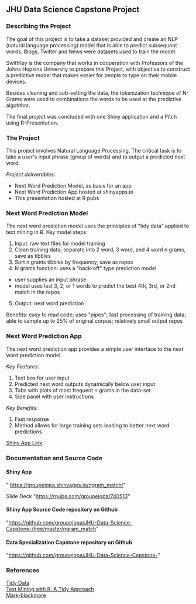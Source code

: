 
## JHU Data Science Capstone Project

### Describing the Project
The goal of this project is to take a dataset provided and create an NLP (natural language processing) model that is able to predict subsequent words. Blogs, Twitter and News were datasets used to train the model.

SwiftKey is the company that works in cooperation with Professors of the Johns Hopkins University to prepare this Project, with objective to construct a predictive model that makes easier for people to type on their mobile devices.

Besides cleaning and sub-setting the data, the tokenization technique of N-Grams were used to combinations the words to be used at the predictive algotithm.

The final project was concluded with one Shiny application and a Pitch using R-Presentation.

### The Project 

This project involves Natural Language Processing.  The critical task is to 
take a user's input phrase (group of words) and to output a predicted next word.  

*Project deliverables:*  

- Next Word Prediction Model, as basis for an app
- Next Word Prediction App hosted at shinyapps.io
- This presentation hosted at R pubs

### Next Word Prediction Model

The next word prediction model uses the principles of "tidy data" applied to text mining in R. Key model steps: 

1. Input: raw text files for model training
2. Clean training data; separate into 2 word, 3 word, and 4 word n grams, save as tibbles
3. Sort n grams tibbles by frequency, save as repos
4. N grams function: uses a "back-off" type prediction model
  - user supplies an input phrase
  - model uses last 3, 2, or 1 words to predict the best 4th, 3rd, or 2nd match in the repos
5. Output: next word prediction

Benefits: easy to read code; uses "pipes"; fast processing of training data; able to sample up to 25% of original corpus; relatively small output repos

### Next Word Prediction App 

The next word prediction app provides a simple user interface to the next word prediction model.  

*Key Features:*  

1. Text box for user input  
2. Predicted next word outputs dynamically below user input  
3. Tabs with plots of most frequent n grams in the data-set
4. Side panel with user instructions  

*Key Benefits:*  

1. Fast response  
2. Method allows for large training sets leading to better next word predictions

[Shiny App Link]( https://groupejopa.shinyapps.io/ngram_match/)  

### Documentation and Source Code

#### Shiny App    
" https://groupejopa.shinyapps.io/ngram_match/"

Slide Deck
"https://rpubs.com/groupejopa/740513"

#### Shiny App Source Code repository on Github    
"https://github.com/groupejopa/JHU-Data-Science-Capstone-/tree/master/ngram_match"

#### Data Specialization Capstone repository on Github    
"https://github.com/groupejopa/JHU-Data-Science-Capstone-"


### References
[Tidy Data](http://vita.had.co.nz/papers/tidy-data.html)  
[Text Mining with R: A Tidy Approach](http://tidytextmining.com/index.html)  
[Mark-blackmore](https://github.com/mark-blackmore/JHU-Data-Science-Capstone/)

